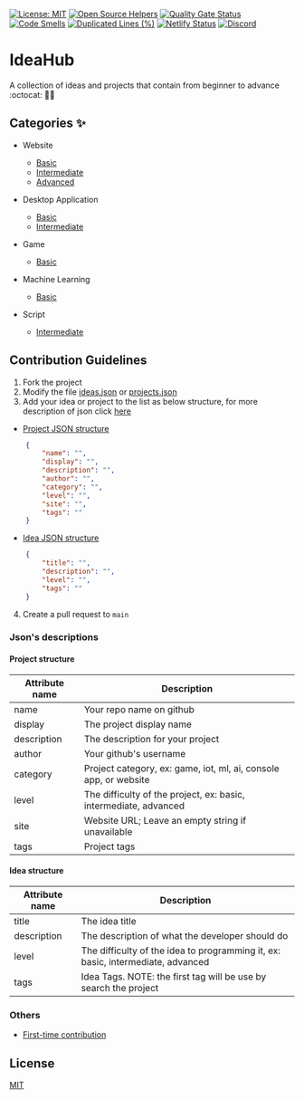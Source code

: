 [![License: MIT](https://img.shields.io/badge/License-MIT-blue.svg)](https://opensource.org/licenses/MIT)
[![Open Source Helpers](https://www.codetriage.com/makecontributions/ideahub/badges/users.svg)](https://www.codetriage.com/makecontributions/ideahub)
[![Quality Gate Status](https://sonarcloud.io/api/project_badges/measure?project=MakeContributions_ideahub&metric=alert_status)](https://sonarcloud.io/dashboard?id=MakeContributions_ideahub)
[![Code Smells](https://sonarcloud.io/api/project_badges/measure?project=MakeContributions_ideahub&metric=code_smells)](https://sonarcloud.io/dashboard?id=MakeContributions_ideahub)
[![Duplicated Lines (%)](https://sonarcloud.io/api/project_badges/measure?project=MakeContributions_ideahub&metric=duplicated_lines_density)](https://sonarcloud.io/dashboard?id=MakeContributions_ideahub)
[![Netlify Status](https://api.netlify.com/api/v1/badges/3c88a58f-cd29-41f9-8580-4e48fd60532a/deploy-status)](https://app.netlify.com/sites/ideashub/deploys)
[![Discord](https://img.shields.io/discord/863049619734790185?color=7389D8&logo=discord&logoColor=ffffff&label=&labelColor=6A7EC2)](https://discord.gg/ydWxdqbTyK)

# IdeaHub
A collection of ideas and projects that contain from beginner to advance :octocat: 🎯🚀

## Categories ✨
<!--categories:start-->
- Website
    - [Basic](./docs/WEBSITE_BASIC.md)
    - [Intermediate](./docs/WEBSITE_INTERMEDIATE.md)
    - [Advanced](./docs/WEBSITE_ADVANCED.md)

- Desktop Application
    - [Basic](./docs/DESKTOP_APPLICATION_BASIC.md)
    - [Intermediate](./docs/DESKTOP_APPLICATION_INTERMEDIATE.md)
- Game
    - [Basic](./docs/GAME_BASIC.md)
- Machine Learning
    - [Basic](./docs/MACHINE_LEARNING_BASIC.md)
- Script
    - [Intermediate](./docs/SCRIPT_INTERMEDIATE.md)


<!--categories:end-->

## Contribution Guidelines
1. Fork the project
2. Modify the file [ideas.json](https://github.com/MakeContributions/ideahub/edit/main/data/ideas.json) or [projects.json](https://github.com/MakeContributions/ideahub/edit/main/data/projects.json)
3. Add your idea or project to the list as below structure, for more description of json click [here](#jsons-descriptions)
- [Project JSON structure](#project-structure)
```json
    {
        "name": "",
        "display": "",
        "description": "",
        "author": "",
        "category": "",
        "level": "",
        "site": "",
        "tags": ""
    }
```

- [Idea JSON structure](#idea-structure)
```json
    {
        "title": "",
        "description": "",
        "level": "",
        "tags": ""
    }
```
4. Create a pull request to `main`

### Json's descriptions
#### Project structure
|Attribute name | Description                                                       |
|---------------|-------------------------------------------------------------------|
|name           | Your repo name on github                                          |
|display        | The project display name                                          |
|description    | The description for your project                                  |
|author         | Your github's username                                            |
|category       | Project category, ex: game, iot, ml, ai, console app, or website  |
|level          | The difficulty of the project, ex: basic, intermediate, advanced  |
|site           | Website URL; Leave an empty string if unavailable                 |
|tags           | Project tags                                                      |

#### Idea structure 
|Attribute name | Description                                                                       |
|---------------|-----------------------------------------------------------------------------------|
|title          | The idea title                                                                    |
|description    | The description of what the developer should do                                  |
|level          | The difficulty of the idea to programming it, ex: basic, intermediate, advanced   |
|tags           | Idea Tags. NOTE: the first tag will be use by search the project                  |

### Others
- [First-time contribution](./CONTRIBUTING.md)
## License
[MIT](./LICENSE)
